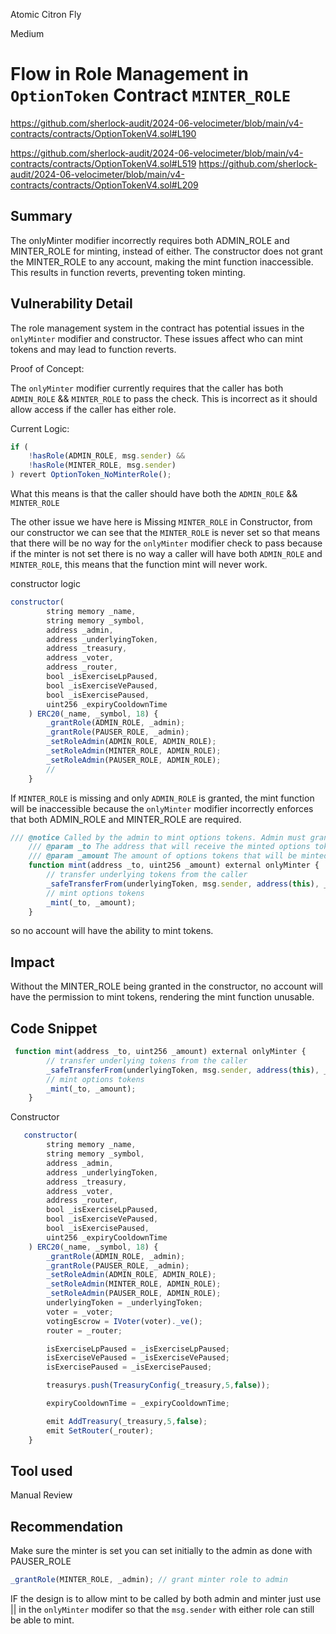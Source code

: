 Atomic Citron Fly

Medium

# Flow in Role Management in `OptionToken` Contract `MINTER_ROLE`

https://github.com/sherlock-audit/2024-06-velocimeter/blob/main/v4-contracts/contracts/OptionTokenV4.sol#L190

https://github.com/sherlock-audit/2024-06-velocimeter/blob/main/v4-contracts/contracts/OptionTokenV4.sol#L519
https://github.com/sherlock-audit/2024-06-velocimeter/blob/main/v4-contracts/contracts/OptionTokenV4.sol#L209

## Summary
The onlyMinter modifier incorrectly requires both ADMIN_ROLE and MINTER_ROLE for minting, instead of either.
The constructor does not grant the MINTER_ROLE to any account, making the mint function inaccessible.
This results in function reverts, preventing token minting.

## Vulnerability Detail
The role management system in the contract has potential issues in the `onlyMinter` modifier and constructor. These issues affect who can mint tokens and may lead to function reverts.

Proof of Concept:

The `onlyMinter` modifier currently requires that the caller has both `ADMIN_ROLE` && `MINTER_ROLE` to pass the check. This is incorrect as it should allow access if the caller has either role.

Current Logic:

```javascript
if (
    !hasRole(ADMIN_ROLE, msg.sender) &&
    !hasRole(MINTER_ROLE, msg.sender)
) revert OptionToken_NoMinterRole();

```

What this means is that the caller should have both the `ADMIN_ROLE` && `MINTER_ROLE`

The other issue we have here is Missing `MINTER_ROLE` in Constructor, from our constructor we can see that the `MINTER_ROLE` is never set so that means that there will be no way for the `onlyMinter` modifier check to pass because if the minter is not set there is no way a caller will have both `ADMIN_ROLE` and `MINTER_ROLE`, this means that the function mint will never work.

constructor logic

```javascript
constructor(
        string memory _name,
        string memory _symbol,
        address _admin,
        address _underlyingToken,
        address _treasury,
        address _voter,
        address _router,
        bool _isExerciseLpPaused,
        bool _isExerciseVePaused,
        bool _isExercisePaused,
        uint256 _expiryCooldownTime
    ) ERC20(_name, _symbol, 18) {
        _grantRole(ADMIN_ROLE, _admin);
        _grantRole(PAUSER_ROLE, _admin);
        _setRoleAdmin(ADMIN_ROLE, ADMIN_ROLE);
        _setRoleAdmin(MINTER_ROLE, ADMIN_ROLE);
        _setRoleAdmin(PAUSER_ROLE, ADMIN_ROLE);
        //
    }
```

If `MINTER_ROLE` is missing and only `ADMIN_ROLE` is granted, the mint function will be inaccessible because the `onlyMinter` modifier incorrectly enforces that both ADMIN_ROLE and MINTER_ROLE are required.

```javascript
/// @notice Called by the admin to mint options tokens. Admin must grant token approval.
    /// @param _to The address that will receive the minted options tokens
    /// @param _amount The amount of options tokens that will be minted
    function mint(address _to, uint256 _amount) external onlyMinter {
        // transfer underlying tokens from the caller
        _safeTransferFrom(underlyingToken, msg.sender, address(this), _amount);
        // mint options tokens
        _mint(_to, _amount);
    }
```

so no account will have the ability to mint tokens.

## Impact
Without the MINTER_ROLE being granted in the constructor, no account will have the permission to mint tokens, rendering the mint function unusable.

## Code Snippet

```javascript
 function mint(address _to, uint256 _amount) external onlyMinter {
        // transfer underlying tokens from the caller
        _safeTransferFrom(underlyingToken, msg.sender, address(this), _amount);
        // mint options tokens
        _mint(_to, _amount);
    }
```
Constructor
```javascript
   constructor(
        string memory _name,
        string memory _symbol,
        address _admin,
        address _underlyingToken,
        address _treasury,
        address _voter,
        address _router,
        bool _isExerciseLpPaused,
        bool _isExerciseVePaused,
        bool _isExercisePaused,
        uint256 _expiryCooldownTime
    ) ERC20(_name, _symbol, 18) {
        _grantRole(ADMIN_ROLE, _admin);
        _grantRole(PAUSER_ROLE, _admin);
        _setRoleAdmin(ADMIN_ROLE, ADMIN_ROLE);
        _setRoleAdmin(MINTER_ROLE, ADMIN_ROLE);
        _setRoleAdmin(PAUSER_ROLE, ADMIN_ROLE);
        underlyingToken = _underlyingToken;
        voter = _voter;
        votingEscrow = IVoter(voter)._ve();
        router = _router;

        isExerciseLpPaused = _isExerciseLpPaused;
        isExerciseVePaused = _isExerciseVePaused;
        isExercisePaused = _isExercisePaused;

        treasurys.push(TreasuryConfig(_treasury,5,false));

        expiryCooldownTime = _expiryCooldownTime;

        emit AddTreasury(_treasury,5,false);
        emit SetRouter(_router);
    }
```

## Tool used

Manual Review

## Recommendation
Make sure the minter is set you can set initially to the admin as done with PAUSER_ROLE

```javascript
_grantRole(MINTER_ROLE, _admin); // grant minter role to admin
```

IF the design is to allow mint to be called by both admin and minter just use || in the `onlyMinter` modifer so that the `msg.sender` with either role can still be able to mint.
